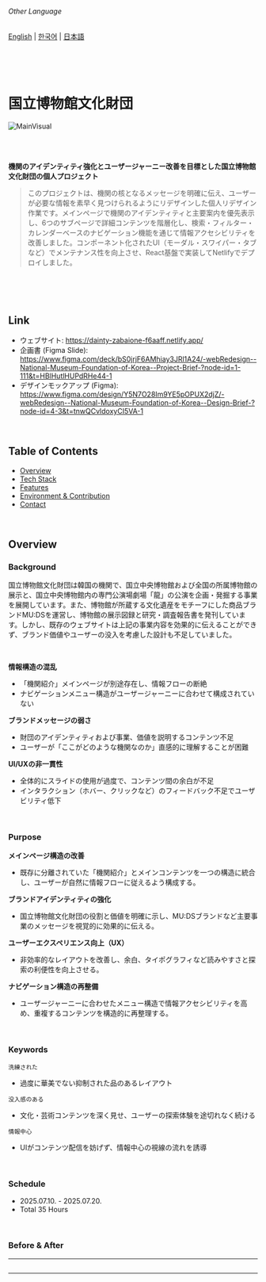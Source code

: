 ###### Other Language
[English](https://github.com/dkssud-dus/webRedesign-National_Museum_Foundation_of_Korea/blob/main/README_en.md) | [한국어](https://github.com/dkssud-dus/webRedesign-National_Museum_Foundation_of_Korea/blob/main/README.md) | [日本語](https://github.com/dkssud-dus/webRedesign-National_Museum_Foundation_of_Korea/blob/main/README_ja.md)

<br/><br/><br/>

# 国立博物館文化財団
![MainVisual](https://github.com/user-attachments/assets/0f863024-ea62-40c6-b099-cdb24e5a8a4e)

<br/><br/>

**機関のアイデンティティ強化とユーザージャーニー改善を目標とした国立博物館文化財団の個人プロジェクト**
> このプロジェクトは、機関の核となるメッセージを明確に伝え、ユーザーが必要な情報を素早く見つけられるようにリデザインした個人リデザイン作業です。メインページで機関のアイデンティティと主要案内を優先表示し、6つのサブページで詳細コンテンツを階層化し、検索・フィルター・カレンダーベースのナビゲーション機能を通じて情報アクセシビリティを改善しました。コンポーネント化されたUI（モーダル・スワイパー・タブなど）でメンテナンス性を向上させ、React基盤で実装してNetlifyでデプロイしました。

<br/><br/><br/>

## Link
- ウェブサイト: https://dainty-zabaione-f6aaff.netlify.app/
- 企画書 (Figma Slide): https://www.figma.com/deck/bS0jrjF6AMhiay3JRl1A24/-webRedesign--National-Museum-Foundation-of-Korea--Project-Brief-?node-id=1-111&t=HBlHutlHUPdRHe44-1
- デザインモックアップ (Figma): https://www.figma.com/design/Y5N7O28Im9YE5pOPUX2djZ/-webRedesign--National-Museum-Foundation-of-Korea--Design-Brief-?node-id=4-3&t=tnwQCvldoxyCI5VA-1

<br/>

## Table of Contents
- [Overview](#overview)
- [Tech Stack](#tech-stack)
- [Features](#features)
- [Environment & Contribution](#environment--contribution)
- [Contact](#contact)

<br/>

## Overview
### Background
国立博物館文化財団は韓国の機関で、国立中央博物館および全国の所属博物館の展示と、国立中央博物館内の専門公演場劇場「龍」の公演を企画・発掘する事業を展開しています。また、博物館が所蔵する文化遺産をモチーフにした商品ブランドMU:DSを運営し、博物館の展示図録と研究・調査報告書を発刊しています。しかし、既存のウェブサイトは上記の事業内容を効果的に伝えることができず、ブランド価値やユーザーの没入を考慮した設計も不足していました。

<br/>

**情報構造の混乱**     
- 「機関紹介」メインページが別途存在し、情報フローの断絶   
- ナビゲーションメニュー構造がユーザージャーニーに合わせて構成されていない      

**ブランドメッセージの弱さ**   
- 財団のアイデンティティおよび事業、価値を説明するコンテンツ不足   
- ユーザーが「ここがどのような機関なのか」直感的に理解することが困難
  
**UI/UXの非一貫性**    
- 全体的にスライドの使用が過度で、コンテンツ間の余白が不足     
- インタラクション（ホバー、クリックなど）のフィードバック不足でユーザビリティ低下      

<br/>

### Purpose
**メインページ構造の改善**      
- 既存に分離されていた「機関紹介」とメインコンテンツを一つの構造に統合し、ユーザーが自然に情報フローに従えるよう構成する。

**ブランドアイデンティティの強化**    
- 国立博物館文化財団の役割と価値を明確に示し、MU:DSブランドなど主要事業のメッセージを視覚的に効果的に伝える。

**ユーザーエクスペリエンス向上（UX）**          
- 非効率的なレイアウトを改善し、余白、タイポグラフィなど読みやすさと探索の利便性を向上させる。

**ナビゲーション構造の再整備**       
- ユーザージャーニーに合わせたメニュー構造で情報アクセシビリティを高め、重複するコンテンツを構造的に再整理する。

<br/>

### Keywords
`洗練された`
- 過度に華美でない抑制された品のあるレイアウト   
  
`没入感のある`
- 文化・芸術コンテンツを深く見せ、ユーザーの探索体験を途切れなく続ける

`情報中心`
- UIがコンテンツ配信を妨げず、情報中心の視線の流れを誘導

<br/>

### Schedule
- 2025.07.10. - 2025.07.20.
- Total 35 Hours
  
<br/>

### Before & After
| Before | After |
|--------|-------|
| <img width="1920" height="1980" alt="image" src="https://github.com/user-attachments/assets/86dca8b2-c63a-459d-a01d-b8ab7ce7d082" /> | <img width="1920" height="5735" alt="image" src="https://github.com/user-attachments/assets/530d29ba-1ab7-4d54-a3ad-0061375a3cdc" /> |

</br>

<details>
<summary>Sub Pages (6)</summary>

#### アクセス
| Before | After |
|--------|-------|
| <img width="1920" height="2175" alt="image" src="https://github.com/user-attachments/assets/ee56e9bf-2e77-4003-ac29-0a22aaa0a6b7" /> | <img width="1920" height="2216" alt="image" src="https://github.com/user-attachments/assets/869601c0-db3d-4af9-b881-ee6831552d2a" />  |

</br>

#### 公演・展示
| Before | After |
|--------|-------|
| <img width="1920" height="1798" alt="image" src="https://github.com/user-attachments/assets/59b636f7-2b39-49f6-a2de-0af8ef6faaba" /> <img width="1920" height="1218" alt="image" src="https://github.com/user-attachments/assets/58d76331-ea69-4785-8caa-334f11b52b2a" /> | <img width="1920" height="2389" alt="image" src="https://github.com/user-attachments/assets/9edc54d6-2218-41e5-819a-bc181d96e2c9" /> |

</br>

#### 年間スケジュール
| Before | After |
|--------|-------|
| <img width="1920" height="1511" alt="image" src="https://github.com/user-attachments/assets/f8559711-1b52-4e30-9575-902e55f18ba7" /> | <img width="1920" height="1939" alt="image" src="https://github.com/user-attachments/assets/5875d9c5-f3ba-4feb-b84c-40e3cc23c046" />  |

</br>

#### イベント
| Before | After |
|--------|-------|
| <img width="1920" height="1748" alt="image" src="https://github.com/user-attachments/assets/cdf7eabe-2994-4102-bfe8-9db4c43af8c1" /> | <img width="1920" height="2522" alt="image" src="https://github.com/user-attachments/assets/2d79a8f7-ab17-4eca-891a-83729d7816fb" />  |

</br>

#### お知らせ
| Before | After |
|--------|-------|
| <img width="1920" height="1979" alt="image" src="https://github.com/user-attachments/assets/fb75aeb8-3974-4fb9-91f3-3f5dccd010c0" /> | <img width="1920" height="2529" alt="image" src="https://github.com/user-attachments/assets/2b6d5eed-a33a-4691-8d24-831e6d450696" />  |

</br>

#### 404 (Error)
| Before | After |
|--------|-------|
| <img width="1920" height="919" alt="image" src="https://github.com/user-attachments/assets/6cfd9800-06bb-4625-8e55-585b718bcefd" /> | <img width="1920" height="1459" alt="image" src="https://github.com/user-attachments/assets/86f36874-0926-437b-9476-4b64cf060ed2" />  |

</br>

</details>

</br>

<br/>

## Tech Stack
**Design / Prototyping** 
- Figma
- Notion
  
**Frontend** 
- React
  - React Router    
  - React Swiper    
  - React Calendar   
  - React Bootstrap Icons
- SCSS (CSSプリプロセッサ)

**Development Environment** 
- VS Code

**Deployment / CI**
- Netlify  

<br/>

> `React`の学習と共に進めたプロジェクトで、学習記録はNotionにまとめました。

<details>
   
<summary>Notion Link</summary>
  
</br>
  
- [props: コンポーネントにテキストを受け取る](https://buttoned-gibbon-63a.notion.site/props-233f5057cabe80b6a997fd650af2d2cc?source=copy_link)
- [useState: ドロップダウンナビゲーションを作る ](https://buttoned-gibbon-63a.notion.site/useState-232f5057cabe808eabacc5cbbe84a371?source=copy_link)
- [useState: モーダルを作る](https://buttoned-gibbon-63a.notion.site/useState-232f5057cabe8081a40ddda4bc5bad45?source=copy_link)
- [useState: タブ構造を作る](https://buttoned-gibbon-63a.notion.site/useState-236f5057cabe80649394c7ab38852024?source=copy_link)
- [useState: ボタンクリック時にインプットテキストを変更する](https://buttoned-gibbon-63a.notion.site/233f5057cabe80338ea6feff9e4b8821?source=copy_link)
- [useEffect: 日付順でソートする](https://buttoned-gibbon-63a.notion.site/234f5057cabe80f0ae80eeadaf093a76?source=copy_link)
- [useEffect: 現在日付に該当する要素をフィルタリングする](https://buttoned-gibbon-63a.notion.site/234f5057cabe80bf84fef132891fe488?source=copy_link)
- [useState / useEffect: 今日の日付基準でカレンダー表示する](https://buttoned-gibbon-63a.notion.site/234f5057cabe8014adb8e44d48994d61?source=copy_link)
- [useState / useEffect: コールバック関数を活用してスライドアクティブ時にテキスト変更する](https://buttoned-gibbon-63a.notion.site/234f5057cabe80ce97cef11ee8ed210a?source=copy_link)
- [useState / useEffect: フィルタリングボタンをコンポーネント化する](https://buttoned-gibbon-63a.notion.site/233f5057cabe803bb08be4effa2def35?source=copy_link)
- [Router: <Link>をコンポーネント化してボタンを作る](https://buttoned-gibbon-63a.notion.site/Link-233f5057cabe8084b42fd599fdff4969?source=copy_link) 
- [Calendar: カレンダーを描く](https://buttoned-gibbon-63a.notion.site/React-Calendar-236f5057cabe807fa9b2dcb392e40cc0?source=copy_link)

</br>

</details>

</br>

<br/>

## Features
### Core Feature
`コンテンツフィルタリング`
- 公演と展示コンテンツを`日付`、`カテゴリ`、`タグ`基準で`フィルタリング`
- お知らせ、イベントコンテンツを`タグ`基準で`フィルタリング`
- ユーザーが望む情報を素早く探索できるようサポートし、全体コンテンツ構造の体系的整理を可能にする

`検索`
- `キーワード入力`を通じて望むコンテンツを直接探索
- ユーザー目的指向探索に必須、フィルター機能と共にUXフローを強化
  
`共通コンポーネント基盤のUI構成`
- 繰り返し使用されるUI要素（スライド、ボタン、カードなど）を`コンポーネント化`してデザインの一貫性とコード再利用性を確保

<br/>

### [Main Page](https://dainty-zabaione-f6aaff.netlify.app/)

<details>
  <summary>Click to expand</summary>

<br/>

![Header](https://github.com/user-attachments/assets/89758df8-3ba8-4adb-95af-7d7c9a4d9b36)

### Header
**Purpose**
- メインページ構造改善およびIA構造改善（ナビゲーションコンテンツ再構成）

**Summary**
- **メインページと機関ページを統合**しました。        
- `ロゴ`、`ナビゲーション`、`ログイン`、`グローバル`、`全体メニュー（リスト）`の構成でシンプルに一列配置しました。       
- `ナビゲーション`はホバー時に下部に内部メニューが表示されるようにしました。      
   できるだけ情報の深度をシンプルにしようと考え、この際ナビゲーションコンテンツを新たに整理しました。     
  - **最大2デプス（下部内部メニュー）維持**            
  - `文化商品`メニューで書籍/オンライン商品内部メニュー配置           
  - 個別メニューだった公演と展示を`公演/展示`に統合        
  - `利用案内`内部メニューに`貸館`を移動           
  - `オープン経営`の場合、一般ユーザーはほとんどアクセスしないため、内部でコンテンツを確認できるようにする予定です。（未実装）  

<br/><br/>

![Login](https://github.com/user-attachments/assets/4749cd50-29ac-4c3a-bb02-f031802ff036)

### Login
**Purpose**
- 既存には`ログイン`が内部ページとして存在していましたが、`モーダル`でデザインして、いつでもどのページからでもすぐにログインできるようにします。

**Summary**
- `input`を活用したログイン画面実装
- 他のサービスログインアイコンホバー時、アイコン背景とテキスト色が該当ブランドのカラーに変更
- `X`ボタンとオーバーレイクリック時にモーダルが閉じるようにしました。

<br/><br/>

![Sitemap](https://github.com/user-attachments/assets/fcfc7942-7f17-404a-a0be-b6b252c62753)

### 全体メニュー
**Purpose**
- 既存の`全体メニュー`は情報構造が複雑で、機関ページのナビゲーションが先に表示されてユーザーが情報を探すのに困難がありました。
- 改善後の`ナビゲーション`の順序でメニューを再配置し、一目で入るよう改善します。

**Summary**
- ホバー時にメニューの色が変更されるようにしました。
- `Router`の`NavLink`を活用してユーザーがどのページにいるか直感的に分かるようにしました。
- `X`ボタンとオーバーレイクリック時にモーダルが閉じるようにしました。
  
<br/><br/>

![MainVisual](https://github.com/user-attachments/assets/0f863024-ea62-40c6-b099-cdb24e5a8a4e)

### Main Visual
**Purpose**
- 機関イメージと目的に合致するキャッチフレーズと画像の登場でブランド価値を強調します。
- 観覧関連情報を案内します。

**Summary**
- 上部に`input`と`button`を活用して検索窓とタグを実装し、ユーザーが望む情報を素早く見つけられるようにしました。
- 国立博物館文化財団が位置する建物の全景写真を背景にし、キャッチフレーズを制作してブランド価値を強調するようにしました。
- 観覧時間および観覧料、休館日案内ブロックとアクセス`Link`ボタンで観覧関連情報を案内するようにしました。
  - 該当`Link`ボタンはコンポーネント化し、その後メインページで`props`を使用して名前と`to=""`が変更されるようにしました。
  
<br/><br/>

![ExhibitionsPerformanceSection](https://github.com/user-attachments/assets/17bc160a-b124-4364-8f46-054f23613a37)

### 公演・展示
**Purpose**
- 既存メインビジュアルで使用されていた公演および展示のお知らせをセクションに分離します。
- スワイプができなかった既存の`スライド`を改善してユーザーの操作利便性を考慮します。

**Summary**
- `Swiper`を使用して一度に公演や展示を確認できるようにしました。            
  - 該当`Swiper`はコンポーネント化し、その後サブページでも呼び出して使用できるようにしました。     
- `全体`/`公演`/`展示`のタブ構造を活用して望むカテゴリでフィルタリングできるようにしました。     
  - 該当タブボタンはコンポーネント化し、メインページだけでなくサブページでも多様にフィルタリングボタンとして活用できるようにしました。           
- `もっと見る`ボタンと`スライド`はクリック時にサブページに移動できるようにしました。
- 下部には今日が開館日かが分かる簡単なライン カレンダーを配置し、サブページに移動して具体的な公演と展示を確認できるようにしました。 
  
<br/><br/>

![NoticesSection](https://github.com/user-attachments/assets/7c37a4b2-d882-4df5-8b93-95a097e5536f)

### お知らせ
**Purpose**
- 既存の10個の掲示物が見えた掲示板形式のセクションを改善し、情報数を減らして余白を追加して可読性を向上させます。

**Summary**
- コンポーネントで作ったタブボタンを活用して`全体`/`お知らせ`/`公告`/`報道`/`採用`のカテゴリをフィルタリングできるようにしました。
- `もっと見る`ボタンと掲示物をクリックするとサブページに移動できるようにしました。
  
<br/><br/>

![EventsSection](https://github.com/user-attachments/assets/c1878461-96fb-4dca-9fc9-d026e1777cff)

### イベント・ニュース
**Purpose**
- 既存の画像中心だった2つの`スライド`を一つに統合し、画像を強調しながらテキストで簡単な情報も伝えられるようにします。

**Summary**
- `Swiper`を活用して画像スライドを制作しました。
- アクティブになったスライドと一致するテキストが左側に表示されるようにしました。
- `画像`と`もっと見る`ボタンクリック時にサブページに移動できるようにしました。
  
<br/><br/>

![GoodsSection](https://github.com/user-attachments/assets/adae60d1-bae7-4035-8ac1-7698c8bb0c51)

### ミュージアムグッズ、日常に浸透する
**Purpose**
- 過度に使用されていた`スライド`の数を減らし、レイアウトを改善して商品を一度に見せられるようにします。

**Summary**
- `Grid`を活用して画像を強調するレイアウトを構成しました。
- ホバー時にオーバーレイが表示され、商品名と価格が表示されるようにしました。
- 各商品とオンラインストアクリック時に`新しいウィンドウで開く`で404ページに移動するようにしました。
  
<br/><br/>

![SocialSection](https://github.com/user-attachments/assets/74f89a53-0733-4a66-b775-bf5158130ca7)

### 私たちの物語
**Purpose**
- 存在感が微弱だったSNSアイコンをセクションに分離し、ブランドとブランドSNSを宣伝できるようにします。

**Summary**
- 左側にSNSアイコンとタイトルを配置し、ホバー時にアイコン背景が該当SNSブランドのカラーに変化します。
- 右側には`Swiper`を活用してNaverブログ投稿を配置し、ホバー時に該当投稿のタイトルが表示されるようにしました。
  
<br/><br/>

![Footer](https://github.com/user-attachments/assets/85f4d396-521b-4190-b65f-a26800aa7e26)

### フッター
**Purpose**
- できるだけ清潔に情報を伝え、ページを仕上げる感じを与えられるようにします。

**Summary**
- 中央揃えで情報を配置するようにしました。
  
<br/>

</details>

<br/>

### [Sub Page: アクセス](https://dainty-zabaione-f6aaff.netlify.app/directions)

<details>
  <summary>Click to expand</summary>

<br/>

![PageDirection](https://github.com/user-attachments/assets/844d237d-bcb8-4ac8-ad47-abd503613ede)

**Purpose**
- 既存の画像と文章説明がほとんどだったページを改善します。

**Summary**
- 画像の代わりにGoogleマップ`iframe`を配置し、実際の地図を確認しながらユーザーが訪問できるようにしました。
- タブ構造を活用して望む交通手段の情報だけを簡単に確認できるようにしました。
- 下部には主要建物位置情報カードを配置するようにしました。

<br/>

</details>

<br/>

### [Sub Page: 公演・展示](https://dainty-zabaione-f6aaff.netlify.app/exhibitionPerformance)

<details>
  <summary>Click to expand</summary>

<br/>

![PageExhibitionsPerformances](https://github.com/user-attachments/assets/d32acaaa-3c79-4323-93ce-8b582eea4c40)

**Purpose**
- 既存には月間公演/企画公演/文化行事/現在展示/予定展示/過去展示がすべて独自のサブページとして存在していました。    
- 展示と公演メニューの統合、`フィルタリング機能`強化と`検索機能`追加を通じて一つのページで情報を確認できるよう改善します。    
  - ただし、この際もユーザーが一度に多くの情報を受け入れなければならない状況がないよう、ページ内部の情報数を最小化します。 

**Summary**
- コンポーネントで`検索ボックス`を制作して上部に配置し、情報を検索できるようにしました。
- `進行中`/`予定`/`終了`のボタンが存在し、公演と展示情報を1次的に`フィルタリング`できるようにしました。
- 既存に作成した`公演・展示`データ内の`Tag`を活用して、2次的に`フィルタリング`できるようにしました。
- この際`フィルタリング`結果はメインページで制作したコンポーネントである`Swiper`に表示されるようにしました。

<br/>

</details>

<br/>

### [Sub Page: 年間スケジュール](https://dainty-zabaione-f6aaff.netlify.app/schedule)

<details>
  <summary>Click to expand</summary>

<br/>

![PageSchedule](https://github.com/user-attachments/assets/70f151ae-cbb2-4d53-aeec-35849ece2c66)

**Purpose**
- 既存の該当選択月のコンテンツをリストで表示していたコンテンツ構造を改善します。  

**Summary**
- カレンダーとコンテンツを2段構成しました。
- カレンダーはnpmの`React-Calendar`を使用して呼び出せるようにしました。
- 呼び出したカレンダーは`今日の日付`/`選択日付`/`過去の日付`/`休館日`/`祝日`を表示できるようにしました。
- カレンダーで日付を選択すると右側のリストに該当日付のコンテンツがリスト表示されるようにしました。
- ページアクセス時に`今日の日付`が選択されているようにしました。 


<br/>

</details>

<br/>

### [Sub Page: イベント](https://dainty-zabaione-f6aaff.netlify.app/events)

<details>
  <summary>Click to expand</summary>

<br/>

![PageEvents](https://github.com/user-attachments/assets/2f410fd5-175c-47e1-af0f-8445967b9773)

**Purpose**
- カテゴリをより簡単に確認できるようにし、カードの余白と数量を考慮します。 

**Summary**
- 上部の`検索`コンポーネントを呼び出しますが、`進行中`/`予定`/`終了`のボタンの代わりに全体表示のみ作成するようにしました。
- 左側はカテゴリボタンを呼び出して配置し、`フィルタリング機能`を直感的にユーザーが確認できるようにしました。
- 右側はカードの形態を活用して画像を強調するアルバム形式で制作し、既存の4列構成を3列構成に改編しました。


<br/>

</details>

<br/>

### [Sub Page: お知らせ](https://dainty-zabaione-f6aaff.netlify.app/notices)

<details>
  <summary>Click to expand</summary>

<br/>

![PageNotices](https://github.com/user-attachments/assets/49af2cb4-3033-4236-964d-68290bfd9234)

**Purpose**
- カテゴリをより簡単に確認できるようにし、リストの余白と数量を考慮します。 

**Summary**
- 上部の`検索`コンポーネントを呼び出しますが、`進行中`/`予定`/`終了`のボタンの代わりに全体表示のみ作成するようにしました。
- 左側はカテゴリボタンを呼び出して配置し、`フィルタリング機能`を直感的にユーザーが確認できるようにしました。
- `ページネーション`を活用してリストを10個ずつ確認できるようにしました。

<br/>

</details>

<br/>

### [Sub Page: 404 (Error)](https://dainty-zabaione-f6aaff.netlify.app/*)

<details>
  <summary>Click to expand</summary>

<br/>

![Page404](https://github.com/user-attachments/assets/4169ed55-092f-4d98-9103-9f2add0713d5)

**Purpose**
- 他のページへの移動が求められるページなので、機関イメージを維持しつつ親切なトーンで案内します。  

**Summary**
- 単純に`404`という文字を見せるのではなく、壊れた壺などの画像を使用して機関イメージを表現しようとしました。
- 案内メッセージは詳細で親しみやすく作成し、ユーザーの気分と予想される次の行動を考慮しました。


<br/>

</details>

<br/>

## Environment & Contribution
- OS: Windows 11, Windows 10
- Viewpoint: Desktop(1980px)
- Contribute: 100% 個人作業（企画、デザイン、開発）

<br/>

## Contact
- GitHub: https://github.com/dkssud-dus
- Email: chae3929@gmail.com
- LinkedIn: https://www.linkedin.com/in/dkssud-chaeyeon/

<br/><br/><br/>
